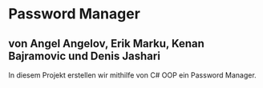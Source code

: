 # Password Manager
## von Angel Angelov, Erik Marku, Kenan Bajramovic und Denis Jashari

In diesem Projekt erstellen wir mithilfe von C# OOP ein Password Manager.

